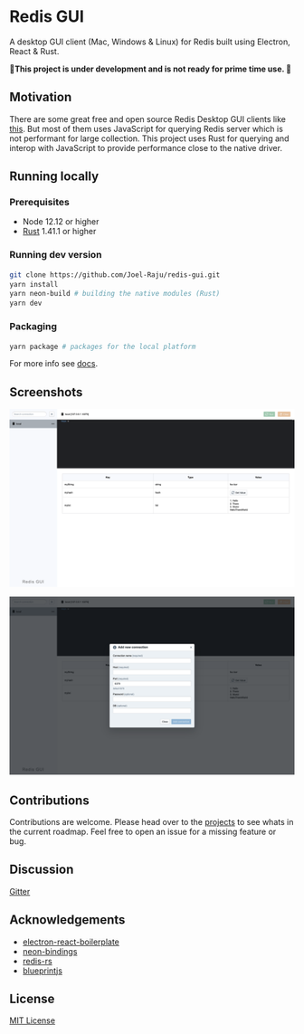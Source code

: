 # Redis GUI

A desktop GUI client (Mac, Windows & Linux) for Redis built using Electron, React & Rust.

**🚧This project is under development and is not ready for prime time use. 🚧**

## Motivation

There are some great free and open source Redis Desktop GUI clients like
[this](https://github.com/qishibo/AnotherRedisDesktopManager). But most of them uses JavaScript for
querying Redis server which is not performant for large collection. This project uses Rust for
querying and interop with JavaScript to provide performance close to the native driver.

## Running locally

### Prerequisites

- Node 12.12 or higher
- [Rust](https://www.rust-lang.org/tools/install) 1.41.1 or higher

### Running dev version

```bash
git clone https://github.com/Joel-Raju/redis-gui.git
yarn install
yarn neon-build # building the native modules (Rust)
yarn dev
```

### Packaging

```bash
yarn package # packages for the local platform
```

For more info see [docs](https://electron-react-boilerplate.js.org/docs/packaging).

## Screenshots

![screnshot 1](/screenshots/screenshot1.png)

![screnshot 2](/screenshots/screenshot2.png)

## Contributions

Contributions are welcome. Please head over to the
[projects](https://github.com/Joel-Raju/redis-gui/projects/1) to see whats in the current roadmap.
Feel free to open an issue for a missing feature or bug.

## Discussion

[Gitter](https://gitter.im/)

## Acknowledgements

- [electron-react-boilerplate](https://github.com/electron-react-boilerplate/electron-react-boilerplate)
- [neon-bindings](https://github.com/neon-bindings/neon)
- [redis-rs](https://github.com/mitsuhiko/redis-rs)
- [blueprintjs](https://github.com/palantir/blueprint)

## License

[MIT License](https://github.com/Joel-Raju/redis-gui/blob/master/LICENSE)
